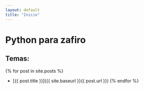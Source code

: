 ```yaml
---
layout: default
title: "Inicio"
---
```


# Python para zafiro

## Temas:

{% for post in site.posts %}
- [{{ post.title }}]({{ site.baseurl }}{{ post.url }})
{% endfor %}

 
